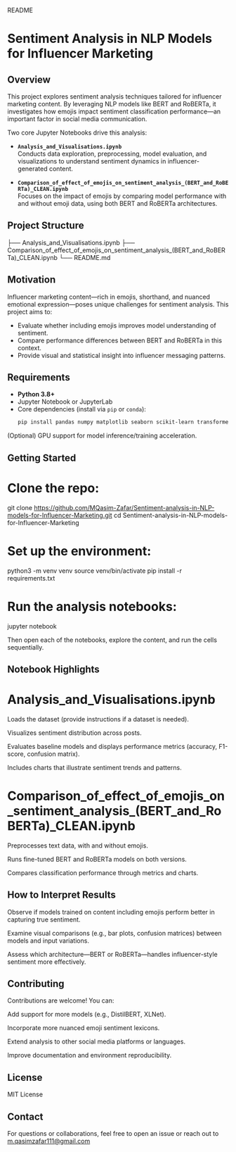 README
# Sentiment Analysis in NLP Models for Influencer Marketing

## Overview

This project explores sentiment analysis techniques tailored for influencer marketing content. By leveraging NLP models like BERT and RoBERTa, it investigates how emojis impact sentiment classification performance—an important factor in social media communication.

Two core Jupyter Notebooks drive this analysis:

- **`Analysis_and_Visualisations.ipynb`**  
  Conducts data exploration, preprocessing, model evaluation, and visualizations to understand sentiment dynamics in influencer-generated content.

- **`Comparison_of_effect_of_emojis_on_sentiment_analysis_(BERT_and_RoBERTa)_CLEAN.ipynb`**  
  Focuses on the impact of emojis by comparing model performance with and without emoji data, using both BERT and RoBERTa architectures.

## Project Structure



├── Analysis_and_Visualisations.ipynb
├── Comparison_of_effect_of_emojis_on_sentiment_analysis_(BERT_and_RoBERTa)_CLEAN.ipynb
└── README.md


## Motivation

Influencer marketing content—rich in emojis, shorthand, and nuanced emotional expression—poses unique challenges for sentiment analysis. This project aims to:

- Evaluate whether including emojis improves model understanding of sentiment.
- Compare performance differences between BERT and RoBERTa in this context.
- Provide visual and statistical insight into influencer messaging patterns.

## Requirements

- **Python 3.8+**
- Jupyter Notebook or JupyterLab
- Core dependencies (install via `pip` or `conda`):
  ```bash
  pip install pandas numpy matplotlib seaborn scikit-learn transformers


(Optional) GPU support for model inference/training acceleration.

## Getting Started

# Clone the repo:

git clone https://github.com/MQasim-Zafar/Sentiment-analysis-in-NLP-models-for-Influencer-Marketing.git
cd Sentiment-analysis-in-NLP-models-for-Influencer-Marketing


# Set up the environment:

python3 -m venv venv
source venv/bin/activate
pip install -r requirements.txt


# Run the analysis notebooks:

jupyter notebook


Then open each of the notebooks, explore the content, and run the cells sequentially.

## Notebook Highlights
# Analysis_and_Visualisations.ipynb

Loads the dataset (provide instructions if a dataset is needed).

Visualizes sentiment distribution across posts.

Evaluates baseline models and displays performance metrics (accuracy, F1-score, confusion matrix).

Includes charts that illustrate sentiment trends and patterns.

# Comparison_of_effect_of_emojis_on_sentiment_analysis_(BERT_and_RoBERTa)_CLEAN.ipynb

Preprocesses text data, with and without emojis.

Runs fine-tuned BERT and RoBERTa models on both versions.

Compares classification performance through metrics and charts.

## How to Interpret Results

Observe if models trained on content including emojis perform better in capturing true sentiment.

Examine visual comparisons (e.g., bar plots, confusion matrices) between models and input variations.

Assess which architecture—BERT or RoBERTa—handles influencer-style sentiment more effectively.

## Contributing

Contributions are welcome! You can:

Add support for more models (e.g., DistilBERT, XLNet).

Incorporate more nuanced emoji sentiment lexicons.

Extend analysis to other social media platforms or languages.

Improve documentation and environment reproducibility.

## License

MIT License

## Contact

For questions or collaborations, feel free to open an issue or reach out to m.qasimzafar111@gmail.com

